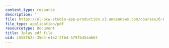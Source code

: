 ```yaml
---
content_type: resource
description: ''
file: https://ol-ocw-studio-app-production.s3.amazonaws.com/courses/6-002-circuits-and-electronics-spring-2007/c558f62c35d4e1e22fb4579fb45ea663_RsJ1eg7XNVs.pdf
file_type: application/pdf
resourcetype: Document
title: 3play pdf file
uid: c558f62c-35d4-e1e2-2fb4-579fb45ea663
---
```

